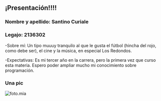 ## ¡Presentación!!!!
### Nombre y apellido: Santino Curiale
### Legajo: 2136302

-Sobre mí: Un tipo muuuy tranquilo al que le gusta el fútbol (hincha del rojo, como debe ser), el cine y la música, en especial Los Redondos.

-Expectativas: Es mi tercer año en la carrera, pero la primera vez que curso esta materia. Espero poder ampliar mucho mi conocimiento sobre programación.

### Una pic

![foto.mia](https://github.com/user-attachments/assets/72cc64e6-c4f5-4dde-8503-f0d848ab323d)

